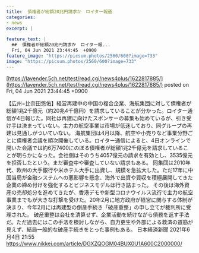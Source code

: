 ```yaml
---
title:  債権者が総額20兆円請求か　ロイター報道   
categories:
- news
excerpt: |
  
feature_text: |
  ##  債権者が総額20兆円請求か　ロイター報...
  Fri, 04 Jun 2021 23:44:45  +0900
feature_image: "https://picsum.photos/2560/600?image=733"
image: "https://picsum.photos/2560/600?image=733"
---
```


[https://lavender.5ch.net/test/read.cgi/news4plus/1622817885/](https://lavender.5ch.net/test/read.cgi/news4plus/1622817885/)
posted on Fri, 04 Jun 2021 23:44:45  +0900

<!--more-->

【広州=比奈田悠佑】経営再建中の中国の複合企業、海航集団に対して債権者が総額1兆2千億元（約20兆4千億円）を請求していることが分かった。ロイター通信が4日報じた。同社は再建に向けたスポンサーの募集も始めているが、引き受け手は決まっていない。主力の航空事業は市場が低迷しており、同グループの再建は見通しがついていない。 海航集団は4月以降、航空や小売りなど事業分野ごとに債権者会議を順次開催している。ロイター通信によると、4日オンラインで開いた会議では約6万7400にのぼる債権者が総額1兆2千億元を請求していることが明らかになった。会社側はそのうち4057億元の請求を有効とし、3535億元を拒否したという。まだ審査中や審査していない請求もある。 同集団は2010年代、欧州の大手銀行や米ホテル大手に出資し、規模を急拡大した。ただ17年に中国当局が金融システムへの悪影響を懸念、海外で出資や買収を積極展開してきた企業の締め付けを強化するとビジネスモデルは行き詰まった。 その後は海外資産の売却処分を進めてきたが、香港デモや新型コロナウイルス流行で主力の航空事業までもが大きな打撃を受けた。20年2月に地方政府が経営に関与する体制が決まり、今年2月には再建型の倒産手続き「破産重整」の申し立てが裁判所に受理された。 破産重整は会社を清算せず、企業活動を続けながら債務を返す手法だ。ただ過去にはこの手法を検討しながら、自力更生や外部による救済の道筋が見えず、結局一般的な破産手続きをとった事例もある。 日本経済新聞 2021年6月4日 21:55 https://www.nikkei.com/article/DGXZQOGM04BUX0U1A600C2000000/
